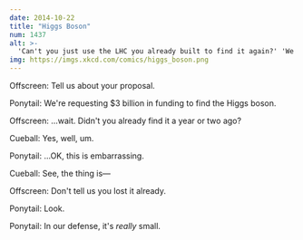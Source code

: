 ```yaml
---
date: 2014-10-22
title: "Higgs Boson"
num: 1437
alt: >-
  'Can't you just use the LHC you already built to find it again?' 'We MAY have disassembled it to build a death ray.' 'Just one, though.' 'Nothing you should worry about.' 'The death isn't even very serious.'
img: https://imgs.xkcd.com/comics/higgs_boson.png
---
```

Offscreen: Tell us about your proposal.

Ponytail: We're requesting $3 billion in funding to find the Higgs boson.

Offscreen: ...wait. Didn't you already find it a year or two ago?

Cueball: Yes, well, um.

Ponytail: ...OK, this is embarrassing.

Cueball: See, the thing is—

Offscreen: Don't tell us you lost it already.

Ponytail: Look.

Ponytail: In our defense, it's *really* small.